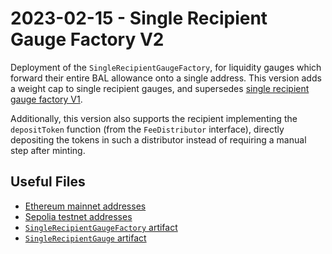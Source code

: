 # 2023-02-15 - Single Recipient Gauge Factory V2

Deployment of the `SingleRecipientGaugeFactory`, for liquidity gauges which forward their entire BAL allowance onto a single address.
This version adds a weight cap to single recipient gauges, and supersedes [single recipient gauge factory V1](../../deprecated/20220325-single-recipient-gauge-factory/).

Additionally, this version also supports the recipient implementing the `depositToken` function (from the `FeeDistributor` interface), directly depositing the tokens in such a distributor instead of requiring a manual step after minting.

## Useful Files

- [Ethereum mainnet addresses](./output/mainnet.json)
- [Sepolia testnet addresses](./output/sepolia.json)
- [`SingleRecipientGaugeFactory` artifact](./artifact/SingleRecipientGaugeFactory.json)
- [`SingleRecipientGauge` artifact](./artifact/SingleRecipientGauge.json)
